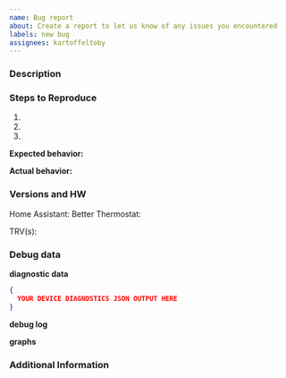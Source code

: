 ```yaml
---
name: Bug report
about: Create a report to let us know of any issues you encountered
labels: new bug
assignees: kartoffeltoby
---
```


<!--
Please take care to fill the data as complete as possible.
The more information you provide, the higher the chances are that we can reporoduce and fix the issue for you!
-->

### Description

<!-- Description of the issue -->

### Steps to Reproduce

1. <!-- First Step -->
2. <!-- Second Step -->
3. <!-- and so on… -->

**Expected behavior:**

<!-- What you expect to happen -->

**Actual behavior:**

<!-- What happens -->

### Versions and HW

<!-- Provide both, HA (Home Assistant) and BT (Better Thermostat) version -->
Home Assistant: 
Better Thermostat: 
<!-- Thermostat valve model(s) -->
TRV(s):

### Debug data

**diagnostic data**
<!--
IMPORTANT:
Download and paste the diagnostic data from your Better Thermostat Entity(s) below.
https://www.home-assistant.io/docs/configuration/troubleshooting/#download-diagnostics
-->

```json
{
  YOUR DEVICE DIAGNOSTICS JSON OUTPUT HERE
}
```

**debug log**
<!--
Depending on how complicated you issue is, it might be necessary to enable debug logging for BT,
reproduce the issue, and then upload this logfile here.
https://www.home-assistant.io/docs/configuration/troubleshooting/#enabling-debug-logging
-->

<!--
Alternatively your Home Assistant system log might be needed - Download here (top right corner):
https://my.home-assistant.io/redirect/logs
-> This might contain sensitive data though, so it's highly adviced *NOT* to share this file publicly.
-->

**graphs**
<!--
For issues in regards to the calibration / control routines, it is very helpful to also
provide statistics graph screenshots from HA for the following entities (from the time you had issues):
- BT climate entity
- TRV climate entities controlled by BT
- (optional) Valve opening states
-->

### Additional Information

<!-- Any additional information, configuration, or data that might be necessary to reproduce the issue. -->

